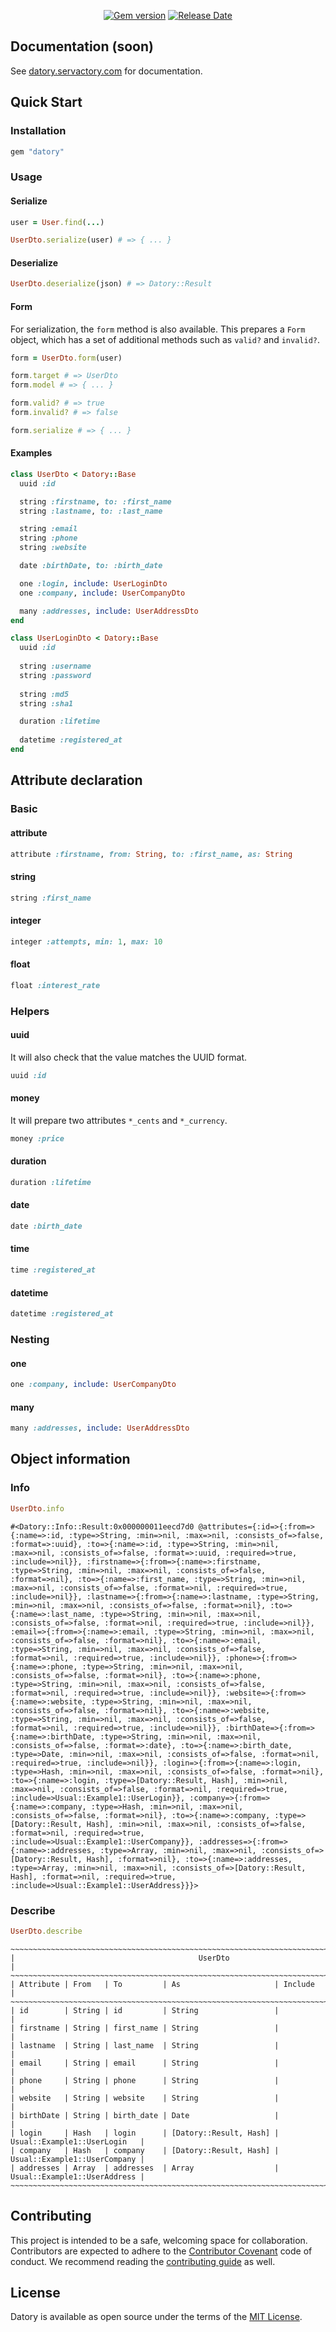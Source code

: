<p align="center">
  <a href="https://rubygems.org/gems/datory"><img src="https://img.shields.io/gem/v/datory?logo=rubygems&logoColor=fff" alt="Gem version"></a>
  <a href="https://github.com/servactory/datory/releases"><img src="https://img.shields.io/github/release-date/servactory/datory" alt="Release Date"></a>
</p>

## Documentation (soon)

See [datory.servactory.com](https://datory.servactory.com) for documentation.

## Quick Start

### Installation

```ruby
gem "datory"
```

### Usage

#### Serialize

```ruby
user = User.find(...)

UserDto.serialize(user) # => { ... }
```

#### Deserialize

```ruby
UserDto.deserialize(json) # => Datory::Result
```

#### Form

For serialization, the `form` method is also available.
This prepares a `Form` object, which has a set of additional methods such as `valid?` and `invalid?`.

```ruby
form = UserDto.form(user)

form.target # => UserDto
form.model # => { ... }

form.valid? # => true
form.invalid? # => false

form.serialize # => { ... }
```

#### Examples

```ruby
class UserDto < Datory::Base
  uuid :id

  string :firstname, to: :first_name
  string :lastname, to: :last_name

  string :email
  string :phone
  string :website

  date :birthDate, to: :birth_date

  one :login, include: UserLoginDto
  one :company, include: UserCompanyDto

  many :addresses, include: UserAddressDto
end
```

```ruby
class UserLoginDto < Datory::Base
  uuid :id
  
  string :username
  string :password
  
  string :md5
  string :sha1

  duration :lifetime
  
  datetime :registered_at
end
```

## Attribute declaration

### Basic

#### attribute

```ruby
attribute :firstname, from: String, to: :first_name, as: String
```

#### string

```ruby
string :first_name
```

#### integer

```ruby
integer :attempts, min: 1, max: 10
```

#### float

```ruby
float :interest_rate
```

### Helpers

#### uuid

It will also check that the value matches the UUID format.

```ruby
uuid :id
```

#### money

It will prepare two attributes `*_cents` and `*_currency`.

```ruby
money :price
```

#### duration

```ruby
duration :lifetime
```

#### date

```ruby
date :birth_date
```

#### time

```ruby
time :registered_at
```

#### datetime

```ruby
datetime :registered_at
```

### Nesting

#### one

```ruby
one :company, include: UserCompanyDto
```

#### many

```ruby
many :addresses, include: UserAddressDto
```

## Object information

### Info

```ruby
UserDto.info
```

```
#<Datory::Info::Result:0x000000011eecd7d0 @attributes={:id=>{:from=>{:name=>:id, :type=>String, :min=>nil, :max=>nil, :consists_of=>false, :format=>:uuid}, :to=>{:name=>:id, :type=>String, :min=>nil, :max=>nil, :consists_of=>false, :format=>:uuid, :required=>true, :include=>nil}}, :firstname=>{:from=>{:name=>:firstname, :type=>String, :min=>nil, :max=>nil, :consists_of=>false, :format=>nil}, :to=>{:name=>:first_name, :type=>String, :min=>nil, :max=>nil, :consists_of=>false, :format=>nil, :required=>true, :include=>nil}}, :lastname=>{:from=>{:name=>:lastname, :type=>String, :min=>nil, :max=>nil, :consists_of=>false, :format=>nil}, :to=>{:name=>:last_name, :type=>String, :min=>nil, :max=>nil, :consists_of=>false, :format=>nil, :required=>true, :include=>nil}}, :email=>{:from=>{:name=>:email, :type=>String, :min=>nil, :max=>nil, :consists_of=>false, :format=>nil}, :to=>{:name=>:email, :type=>String, :min=>nil, :max=>nil, :consists_of=>false, :format=>nil, :required=>true, :include=>nil}}, :phone=>{:from=>{:name=>:phone, :type=>String, :min=>nil, :max=>nil, :consists_of=>false, :format=>nil}, :to=>{:name=>:phone, :type=>String, :min=>nil, :max=>nil, :consists_of=>false, :format=>nil, :required=>true, :include=>nil}}, :website=>{:from=>{:name=>:website, :type=>String, :min=>nil, :max=>nil, :consists_of=>false, :format=>nil}, :to=>{:name=>:website, :type=>String, :min=>nil, :max=>nil, :consists_of=>false, :format=>nil, :required=>true, :include=>nil}}, :birthDate=>{:from=>{:name=>:birthDate, :type=>String, :min=>nil, :max=>nil, :consists_of=>false, :format=>:date}, :to=>{:name=>:birth_date, :type=>Date, :min=>nil, :max=>nil, :consists_of=>false, :format=>nil, :required=>true, :include=>nil}}, :login=>{:from=>{:name=>:login, :type=>Hash, :min=>nil, :max=>nil, :consists_of=>false, :format=>nil}, :to=>{:name=>:login, :type=>[Datory::Result, Hash], :min=>nil, :max=>nil, :consists_of=>false, :format=>nil, :required=>true, :include=>Usual::Example1::UserLogin}}, :company=>{:from=>{:name=>:company, :type=>Hash, :min=>nil, :max=>nil, :consists_of=>false, :format=>nil}, :to=>{:name=>:company, :type=>[Datory::Result, Hash], :min=>nil, :max=>nil, :consists_of=>false, :format=>nil, :required=>true, :include=>Usual::Example1::UserCompany}}, :addresses=>{:from=>{:name=>:addresses, :type=>Array, :min=>nil, :max=>nil, :consists_of=>[Datory::Result, Hash], :format=>nil}, :to=>{:name=>:addresses, :type=>Array, :min=>nil, :max=>nil, :consists_of=>[Datory::Result, Hash], :format=>nil, :required=>true, :include=>Usual::Example1::UserAddress}}}>
```

### Describe

```ruby
UserDto.describe
```

```
~~~~~~~~~~~~~~~~~~~~~~~~~~~~~~~~~~~~~~~~~~~~~~~~~~~~~~~~~~~~~~~~~~~~~~~~~~~~~~~~~~~~~~~~~~~
|                                         UserDto                                         |
~~~~~~~~~~~~~~~~~~~~~~~~~~~~~~~~~~~~~~~~~~~~~~~~~~~~~~~~~~~~~~~~~~~~~~~~~~~~~~~~~~~~~~~~~~~
| Attribute | From   | To         | As                     | Include                      |
~~~~~~~~~~~~~~~~~~~~~~~~~~~~~~~~~~~~~~~~~~~~~~~~~~~~~~~~~~~~~~~~~~~~~~~~~~~~~~~~~~~~~~~~~~~
| id        | String | id         | String                 |                              |
| firstname | String | first_name | String                 |                              |
| lastname  | String | last_name  | String                 |                              |
| email     | String | email      | String                 |                              |
| phone     | String | phone      | String                 |                              |
| website   | String | website    | String                 |                              |
| birthDate | String | birth_date | Date                   |                              |
| login     | Hash   | login      | [Datory::Result, Hash] | Usual::Example1::UserLogin   |
| company   | Hash   | company    | [Datory::Result, Hash] | Usual::Example1::UserCompany |
| addresses | Array  | addresses  | Array                  | Usual::Example1::UserAddress |
~~~~~~~~~~~~~~~~~~~~~~~~~~~~~~~~~~~~~~~~~~~~~~~~~~~~~~~~~~~~~~~~~~~~~~~~~~~~~~~~~~~~~~~~~~~
```

## Contributing

This project is intended to be a safe, welcoming space for collaboration. 
Contributors are expected to adhere to the [Contributor Covenant](http://contributor-covenant.org) code of conduct. 
We recommend reading the [contributing guide](./CONTRIBUTING.md) as well.

## License

Datory is available as open source under the terms of the [MIT License](http://opensource.org/licenses/MIT).
